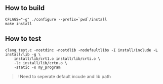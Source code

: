 ## How to build

```
CFLAGS="-g" ./configure --prefix=`pwd`/install
make install
```

## How to test

```
clang test.c -nostdinc -nostdlib -nodefaultlibs -I install/include -L install/lib -g \
    install/lib/crt1.o install/lib/crti.o \
    -lc install/lib/crtn.o \
    -static -o my_program
```

>! Need to seperate default incude and lib path
